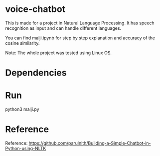 # voice-chatbot
This is made for a project in Natural Language Processing. It has speech recognition as input and can handle different languages.

You can find malji.ipynb for step by step explanation and accuracy of the cosine similarity.

Note: The whole project was tested using Linux OS. 

# Dependencies



# Run
python3 malji.py

# Reference
Reference: https://github.com/parulnith/Building-a-Simple-Chatbot-in-Python-using-NLTK
